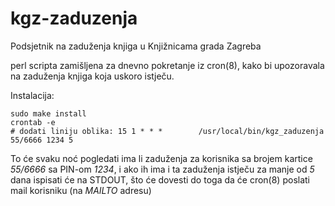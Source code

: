 # kgz-zaduzenja
Podsjetnik na zaduženja knjiga u Knjižnicama grada Zagreba

perl scripta zamišljena za dnevno pokretanje iz cron(8), kako bi upozoravala na zaduženja knjiga koja uskoro istječu.

Instalacija:

    sudo make install
    crontab -e
    # dodati liniju oblika: 15 1 * * *        /usr/local/bin/kgz_zaduzenja 55/6666 1234 5

To će svaku noć pogledati ima li zaduženja za korisnika sa brojem kartice *55/6666* sa PIN-om *1234*, 
i ako ih ima i ta zaduženja istječu za manje od *5* dana ispisati će na STDOUT, što će dovesti
do toga da će cron(8) poslati mail korisniku (na *MAILTO* adresu)
